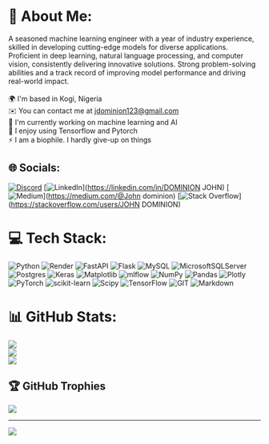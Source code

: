 # 💫 About Me:
A seasoned machine learning engineer with a year of industry experience, skilled in developing cutting-edge models for diverse applications. Proficient in deep learning, natural language processing, and computer vision, consistently delivering innovative solutions. Strong problem-solving abilities and a track record of improving model performance and driving real-world impact.<br><br>🌍  I'm based in Kogi, Nigeria<br>✉️  You can contact me at jdominion123@gmail.com<br>🚀  I'm currently working on machine learning and AI<br>🧠  I enjoy using Tensorflow and Pytorch<br>⚡  I am a biophile. I hardly give-up on things


## 🌐 Socials:
[![Discord](https://img.shields.io/badge/Discord-%237289DA.svg?logo=discord&logoColor=white)](https://discord.gg/john_phronesis) [![LinkedIn](https://img.shields.io/badge/LinkedIn-%230077B5.svg?logo=linkedin&logoColor=white)](https://linkedin.com/in/DOMINION JOHN) [![Medium](https://img.shields.io/badge/Medium-12100E?logo=medium&logoColor=white)](https://medium.com/@John dominion) [![Stack Overflow](https://img.shields.io/badge/-Stackoverflow-FE7A16?logo=stack-overflow&logoColor=white)](https://stackoverflow.com/users/JOHN DOMINION) 

# 💻 Tech Stack:
![Python](https://img.shields.io/badge/python-3670A0?style=for-the-badge&logo=python&logoColor=ffdd54) ![Render](https://img.shields.io/badge/Render-%46E3B7.svg?style=for-the-badge&logo=render&logoColor=white) ![FastAPI](https://img.shields.io/badge/FastAPI-005571?style=for-the-badge&logo=fastapi) ![Flask](https://img.shields.io/badge/flask-%23000.svg?style=for-the-badge&logo=flask&logoColor=white) ![MySQL](https://img.shields.io/badge/mysql-%2300000f.svg?style=for-the-badge&logo=mysql&logoColor=white) ![MicrosoftSQLServer](https://img.shields.io/badge/Microsoft%20SQL%20Server-CC2927?style=for-the-badge&logo=microsoft%20sql%20server&logoColor=white) ![Postgres](https://img.shields.io/badge/postgres-%23316192.svg?style=for-the-badge&logo=postgresql&logoColor=white) ![Keras](https://img.shields.io/badge/Keras-%23D00000.svg?style=for-the-badge&logo=Keras&logoColor=white) ![Matplotlib](https://img.shields.io/badge/Matplotlib-%23ffffff.svg?style=for-the-badge&logo=Matplotlib&logoColor=black) ![mlflow](https://img.shields.io/badge/mlflow-%23d9ead3.svg?style=for-the-badge&logo=numpy&logoColor=blue) ![NumPy](https://img.shields.io/badge/numpy-%23013243.svg?style=for-the-badge&logo=numpy&logoColor=white) ![Pandas](https://img.shields.io/badge/pandas-%23150458.svg?style=for-the-badge&logo=pandas&logoColor=white) ![Plotly](https://img.shields.io/badge/Plotly-%233F4F75.svg?style=for-the-badge&logo=plotly&logoColor=white) ![PyTorch](https://img.shields.io/badge/PyTorch-%23EE4C2C.svg?style=for-the-badge&logo=PyTorch&logoColor=white) ![scikit-learn](https://img.shields.io/badge/scikit--learn-%23F7931E.svg?style=for-the-badge&logo=scikit-learn&logoColor=white) ![Scipy](https://img.shields.io/badge/SciPy-%230C55A5.svg?style=for-the-badge&logo=scipy&logoColor=%white) ![TensorFlow](https://img.shields.io/badge/TensorFlow-%23FF6F00.svg?style=for-the-badge&logo=TensorFlow&logoColor=white) ![GIT](https://img.shields.io/badge/Git-fc6d26?style=for-the-badge&logo=git&logoColor=white) ![Markdown](https://img.shields.io/badge/markdown-%23000000.svg?style=for-the-badge&logo=markdown&logoColor=white)
# 📊 GitHub Stats:
![](https://github-readme-stats.vercel.app/api?username=DOMINION-JOHN1&theme=dark&hide_border=true&include_all_commits=true&count_private=true)<br/>
![](https://github-readme-streak-stats.herokuapp.com/?user=DOMINION-JOHN1&theme=dark&hide_border=true)<br/>
![](https://github-readme-stats.vercel.app/api/top-langs/?username=DOMINION-JOHN1&theme=dark&hide_border=true&include_all_commits=true&count_private=true&layout=compact)

## 🏆 GitHub Trophies
![](https://github-profile-trophy.vercel.app/?username=DOMINION-JOHN1&theme=radical&no-frame=true&no-bg=true&margin-w=4)

---
[![](https://visitcount.itsvg.in/api?id=DOMINION-JOHN1&icon=0&color=1)](https://visitcount.itsvg.in)

<!-- Proudly created with GPRM ( https://gprm.itsvg.in ) -->
